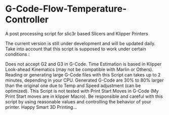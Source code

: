 # G-Code-Flow-Temperature-Controller
A post processing script for slic3r based Slicers and Klipper Printers




The current version is still under development and will be updated daily.
Take into account that this script is supposed to work under certain conditions :

Does not accept G2 and G3 in G-Code.
Time Estimation is based in Klipper Look-ahead Kinematics (may not be compatible with Marlin or Others).
Reading or generating large G-Code files with this Script can takes up to 2 minutes, depending in your CPU.
Generated G-Code are 30% to 80% larger than the original one due to Temp and Speed adjustment (can be optimized).
This Script is not tested with Print Start Moves in G-Code (My Print Start moves are in klipper Macro).
Be responsible and careful with this script by using reasonable values ​​and controlling the behavior of your printer.
Happy Smart 3D Printing...
